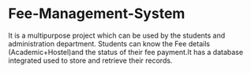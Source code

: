 # Fee-Management-System
It is a multipurpose project which can be used by the students and administration department. Students can know the Fee details (Academic+Hostel)and the status of their fee payment.It has a database integrated used to store and retrieve their records.
